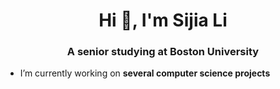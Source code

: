 <h1 align="center">Hi 👋, I'm Sijia Li</h1>
<h3 align="center">A senior studying at Boston University</h3>

- I’m currently working on **several computer science projects**
